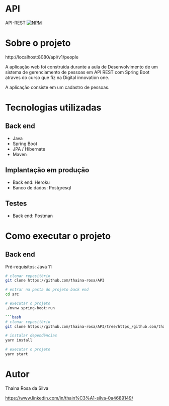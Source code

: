 # API
API-REST
[![NPM](https://img.shields.io/npm/l/react)](https://github.com/thaina-rosa/API/blob/https_/github.com/thaina-rosa/API-REST.git/LICENSE)

# Sobre o projeto

http://localhost:8080/api/v1/people

A aplicação web  foi construída durante a aula de Desenvolvimento de um sistema de gerenciamento de pessoas em API REST com Spring Boot atraves do curso que fiz na Digital innovation one.

A aplicação consiste em um cadastro de pessoas.

# Tecnologias utilizadas
## Back end
- Java
- Spring Boot
- JPA / Hibernate
- Maven
## Implantação em produção
- Back end: Heroku
- Banco de dados: Postgresql
## Testes
- Back end: Postman

# Como executar o projeto

## Back end
Pré-requisitos: Java 11

```bash
# clonar repositório
git clone https://github.com/thaina-rosa/API

# entrar na pasta do projeto back end
cd src

# executar o projeto
./mvnw spring-boot:run

```bash
# clonar repositório
git clone https://github.com/thaina-rosa/API/tree/https_/github.com/thaina-rosa/API-REST.git/src

# instalar dependências
yarn install

# executar o projeto
yarn start
```

# Autor

Thaina Rosa da Silva

https://www.linkedin.com/in/thain%C3%A1-silva-0a4689149/
